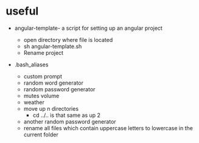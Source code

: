 # useful

* angular-template- a script for setting up an angular project
  * open directory where file is located
  * sh angular-template.sh
  * Rename project

* .bash_aliases
  * custom prompt
  * random word generator
  * random password generator
  * mutes volume
  * weather
  * move up n directories
    * cd ../.. is that same as up 2
  * another random password generator
  * rename all files which contain uppercase letters to lowercase in the current folder